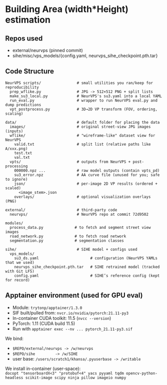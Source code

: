 # Building Area (width*Height) estimation

## Repos used
- external/neurvps (pinned commit)
- sihe/misc/vps_models/{config.yaml, neurvps_sihe_checkpoint.pth.tar}

## Code Structure
```
NeurVPS scripts/                # small utilities you ran/keep for reproducibility
  prep_wflike.py                # JPG -> 512×512 PNG + split lists
  make_su3_local.py             # NeurVPS's su3.yaml into a local YAML
  run_eval.py                   # wrapper to run NeurVPS eval.py and dump predictions
  vpt_postprocess.py            # 3D→2D VP transform (FOV, ordering, scaling)

data/                           # default folder for placing the data
  images/                       # original street-view JPG images (inputs)
  wflike/                       # "wireframe-like" dataset view for NeurVPS
    valid.txt                   # split list (relative paths like A/xxx.png)
    test.txt
    val.txt
  vpts/                         # outputs from NeurVPS + post-processing
    000000.npz ...              # raw model outputs (contain vpts_pd)
    su3_error.npz               # AA curve file (unused for you; safe to ignore)
    json/                       # per-image 2D VP results (ordered + scaled)
      <image_stem>.json
    overlays/                   # optional visualization overlays (PNG)

external/                       # third-party code
  neurvps/                      # NeurVPS repo at commit 72d9502

modules/
  process_data.py              # to fetch and segment street view images
  road_network.py              # to fetch road network
  segmentation.py              # segmentation classes
  
sihe/                           # SIHE model + configs used
  vps_models/
    su3_ds.yaml                       # configuration (NeurVPS YAMLs that we used)
    neurvps_sihe_checkpoint.pth.tar   # SIHE retrained model (tracked with Git LFS)
    config.yaml                       # SIHE’s reference config (kept for record)
```


##  Apptainer environment (used for GPU eval)

- Module: `trytonp/apptainer/1.3.0`
- SIF built/pulled from: `nvcr.io/nvidia/pytorch:21.11-py3`
- In-container CUDA toolkit: 11.5 (`nvcc --version`)
- PyTorch: 1.11 (CUDA build 11.5)
- Run with `apptainer exec --nv ... pytorch_21.11-py3.sif`

We bind:  
- `$REPO/external/neurvps -> /w/neurvps`  
- `$REPO/sihe         -> /w/SIHE`  
- user base: `/users/scratch1/khansa/.pyuserbase -> /writable`

We install in-container (user-space):  
`docopt "tensorboardX<3" "protobuf<4" yacs pyyaml tqdm opencv-python-headless scikit-image scipy ninja pillow imageio numpy`
